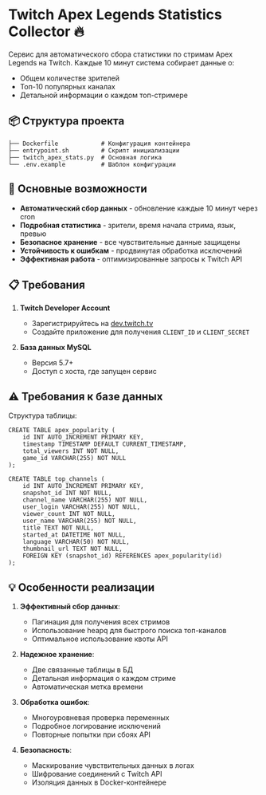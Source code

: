 # Twitch Apex Legends Statistics Collector 🔥

Сервис для автоматического сбора статистики по стримам Apex Legends на Twitch. Каждые 10 минут система собирает данные о:
- Общем количестве зрителей
- Топ-10 популярных каналах
- Детальной информации о каждом топ-стримере

## 📦 Структура проекта
```
├── Dockerfile            # Конфигурация контейнера
├── entrypoint.sh         # Скрипт инициализации
├── twitch_apex_stats.py  # Основная логика
└── .env.example          # Шаблон конфигурации
```

## 🌟 Основные возможности
- **Автоматический сбор данных** - обновление каждые 10 минут через cron
- **Подробная статистика** - зрители, время начала стрима, язык, превью
- **Безопасное хранение** - все чувствительные данные защищены
- **Устойчивость к ошибкам** - продвинутая обработка исключений
- **Эффективная работа** - оптимизированные запросы к Twitch API

## 📋 Требования
1. **Twitch Developer Account**
   - Зарегистрируйтесь на [dev.twitch.tv](https://dev.twitch.tv/)
   - Создайте приложение для получения `CLIENT_ID` и `CLIENT_SECRET`

2. **База данных MySQL**
   - Версия 5.7+
   - Доступ с хоста, где запущен сервис

## ⚠️ Требования к базе данных

Структура таблицы:
```
CREATE TABLE apex_popularity (
    id INT AUTO_INCREMENT PRIMARY KEY,
    timestamp TIMESTAMP DEFAULT CURRENT_TIMESTAMP,
    total_viewers INT NOT NULL,
    game_id VARCHAR(255) NOT NULL
);

CREATE TABLE top_channels (
    id INT AUTO_INCREMENT PRIMARY KEY,
    snapshot_id INT NOT NULL,
    channel_name VARCHAR(255) NOT NULL,
    user_login VARCHAR(255) NOT NULL,
    viewer_count INT NOT NULL,
    user_name VARCHAR(255) NOT NULL,
    title TEXT NOT NULL,
    started_at DATETIME NOT NULL,
    language VARCHAR(50) NOT NULL,
    thumbnail_url TEXT NOT NULL,
    FOREIGN KEY (snapshot_id) REFERENCES apex_popularity(id)
);
```
## 💡 Особенности реализации
1. **Эффективный сбор данных**:
   - Пагинация для получения всех стримов
   - Использование heapq для быстрого поиска топ-каналов
   - Оптимальное использование квоты API

2. **Надежное хранение**:
   - Две связанные таблицы в БД
   - Детальная информация о каждом стриме
   - Автоматическая метка времени

3. **Обработка ошибок**:
   - Многоуровневая проверка переменных
   - Подробное логирование исключений
   - Повторные попытки при сбоях API

4. **Безопасность**:
   - Маскирование чувствительных данных в логах
   - Шифрование соединений с Twitch API
   - Изоляция данных в Docker-контейнере